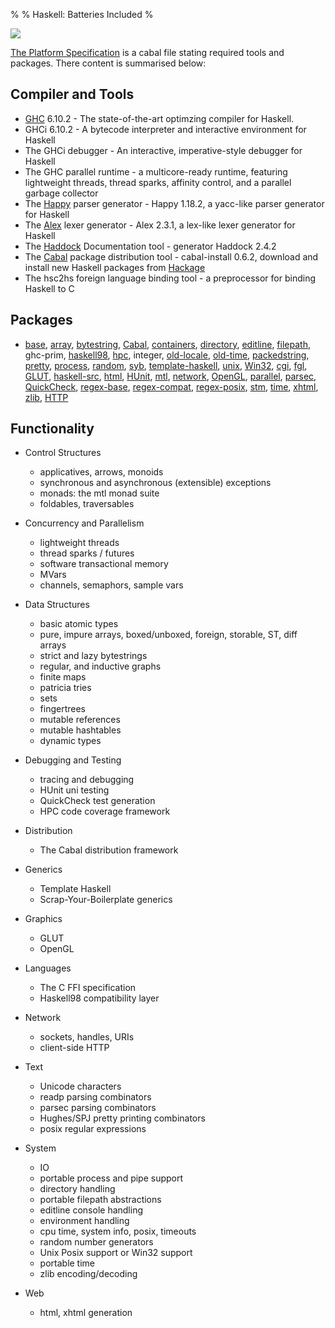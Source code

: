 % 
% Haskell: Batteries Included
% 

<img src="http://haskell.org/sitewiki/images/thumb/7/7d/Platform.png/300px-Platform.png">


[The Platform Specification] is a cabal file stating required tools and
packages. There content is summarised below:

[The Platform Specification]: http://code.haskell.org/haskell-platform/haskell-platform.cabal

Compiler and Tools
------------------

 * [GHC] 6.10.2
        - The state-of-the-art optimzing compiler for Haskell.
 * GHCi 6.10.2
        - A bytecode interpreter and interactive environment for Haskell
 * The GHCi debugger
        - An interactive, imperative-style debugger for Haskell
 * The GHC parallel runtime - a multicore-ready runtime, featuring
   lightweight threads, thread sparks, affinity control, and a parallel
   garbage collector
 * The [Happy] parser generator
        - Happy 1.18.2, a yacc-like parser generator for Haskell
 * The [Alex] lexer generator
        - Alex 2.3.1, a lex-like lexer generator for Haskell
 * The [Haddock] Documentation tool
        - generator   Haddock 2.4.2
 * The [Cabal] package distribution tool
        - cabal-install 0.6.2, download and install new Haskell packages from [Hackage]
 * The hsc2hs foreign language binding tool
        - a preprocessor for binding Haskell to C

[GHC]: http://haskell.org/ghc
[Happy]: http://haskell.org/happy
[Alex]: http://haskell.org/alex
[Haddock]: http://haskell.org/haddock
[Cabal]: http://haskell.org/cabal/

Packages
--------

*  [base],  [array],  [bytestring],  [Cabal],  [containers],  [directory],  [editline],  [filepath],  ghc-prim,  [haskell98],  [hpc],  integer,  [old-locale],  [old-time],  [packedstring],  [pretty],  [process],  [random],  [syb],  [template-haskell],  [unix],  [Win32],  [cgi],  [fgl],  [GLUT],  [haskell-src],  [html],  [HUnit],  [mtl],  [network],  [OpenGL],  [parallel],  [parsec],  [QuickCheck],  [regex-base],  [regex-compat],  [regex-posix],  [stm],  [time],  [xhtml],  [zlib],  [HTTP]

Functionality
-------------

 * Control Structures
    - applicatives, arrows, monoids
    - synchronous and asynchronous (extensible) exceptions
    - monads: the mtl monad suite
    - foldables, traversables

 * Concurrency and Parallelism
    - lightweight threads
    - thread sparks / futures
    - software transactional memory
    - MVars
    - channels, semaphors, sample vars

 * Data Structures
    - basic atomic types
    - pure, impure arrays, boxed/unboxed, foreign, storable, ST, diff arrays
    - strict and lazy bytestrings
    - regular, and inductive graphs
    - finite maps
    - patricia tries
    - sets
    - fingertrees
    - mutable references
    - mutable hashtables
    - dynamic types

 * Debugging and Testing
    - tracing and debugging
    - HUnit uni testing
    - QuickCheck test generation
    - HPC code coverage framework

 * Distribution
    - The Cabal distribution framework

 * Generics
    - Template Haskell
    - Scrap-Your-Boilerplate generics

 * Graphics
    - GLUT
    - OpenGL

 * Languages
    - The C FFI specification
    - Haskell98 compatibility layer

 * Network
    - sockets, handles, URIs
    - client-side HTTP 

 * Text
    - Unicode characters
    - readp parsing combinators
    - parsec parsing combinators
    - Hughes/SPJ pretty printing combinators
    - posix regular expressions

 * System
    - IO
    - portable process and pipe support
    - directory handling
    - portable filepath abstractions
    - editline console handling
    - environment handling
    - cpu time, system info, posix, timeouts
    - random number generators
    - Unix Posix support or Win32 support
    - portable time 
    - zlib encoding/decoding
 
 * Web     
    - html, xhtml generation

[base]: http://hackage.haskell.org/cgi-bin/hackage-scripts/package/base
[array]: http://hackage.haskell.org/cgi-bin/hackage-scripts/package/array
[bytestring]: http://hackage.haskell.org/cgi-bin/hackage-scripts/package/bytestring
[Cabal]: http://hackage.haskell.org/cgi-bin/hackage-scripts/package/Cabal
[containers]: http://hackage.haskell.org/cgi-bin/hackage-scripts/package/containers
[directory]: http://hackage.haskell.org/cgi-bin/hackage-scripts/package/directory
[editline]: http://hackage.haskell.org/cgi-bin/hackage-scripts/package/editline
[filepath]: http://hackage.haskell.org/cgi-bin/hackage-scripts/package/filepath
[haskell98]: http://hackage.haskell.org/cgi-bin/hackage-scripts/package/haskell98
[hpc]: http://hackage.haskell.org/cgi-bin/hackage-scripts/package/hpc
[old-locale]: http://hackage.haskell.org/cgi-bin/hackage-scripts/package/old-locale
[old-time]: http://hackage.haskell.org/cgi-bin/hackage-scripts/package/old-time
[packedstring]: http://hackage.haskell.org/cgi-bin/hackage-scripts/package/packedstring
[pretty]: http://hackage.haskell.org/cgi-bin/hackage-scripts/package/pretty
[process]: http://hackage.haskell.org/cgi-bin/hackage-scripts/package/process
[random]: http://hackage.haskell.org/cgi-bin/hackage-scripts/package/random
[syb]: http://hackage.haskell.org/cgi-bin/hackage-scripts/package/syb
[template-haskell]: http://hackage.haskell.org/cgi-bin/hackage-scripts/package/template-haskell
[unix]: http://hackage.haskell.org/cgi-bin/hackage-scripts/package/unix
[win32]: http://hackage.haskell.org/cgi-bin/hackage-scripts/package/Win32
[cgi]: http://hackage.haskell.org/cgi-bin/hackage-scripts/package/cgi
[fgl]: http://hackage.haskell.org/cgi-bin/hackage-scripts/package/fgl
[parsec]: http://hackage.haskell.org/cgi-bin/hackage-scripts/package/parsec
[GLUT]: http://hackage.haskell.org/cgi-bin/hackage-scripts/package/GLUT
[haskell-src]: http://hackage.haskell.org/cgi-bin/hackage-scripts/package/haskell-src
[html]: http://hackage.haskell.org/cgi-bin/hackage-scripts/package/html
[HUnit]: http://hackage.haskell.org/cgi-bin/hackage-scripts/package/HUnit
[mtl]: http://hackage.haskell.org/cgi-bin/hackage-scripts/package/mtl
[network]: http://hackage.haskell.org/cgi-bin/hackage-scripts/package/network
[OpenGL]: http://hackage.haskell.org/cgi-bin/hackage-scripts/package/OpenGL
[parallel]: http://hackage.haskell.org/cgi-bin/hackage-scripts/package/parallel
[QuickCheck]: http://hackage.haskell.org/cgi-bin/hackage-scripts/package/QuickCheck
[regex-base]: http://hackage.haskell.org/cgi-bin/hackage-scripts/package/regex-base
[regex-compat]: http://hackage.haskell.org/cgi-bin/hackage-scripts/package/regex-compat
[regex-posix]: http://hackage.haskell.org/cgi-bin/hackage-scripts/package/regex-posix
[stm]: http://hackage.haskell.org/cgi-bin/hackage-scripts/package/stm
[time]: http://hackage.haskell.org/cgi-bin/hackage-scripts/package/time
[xhtml]: http://hackage.haskell.org/cgi-bin/hackage-scripts/package/xhtml
[zlib]: http://hackage.haskell.org/cgi-bin/hackage-scripts/package/zlib
[HTTP]: http://hackage.haskell.org/cgi-bin/hackage-scripts/package/HTTP
[Hackage]: http://hackage.haskell.org
